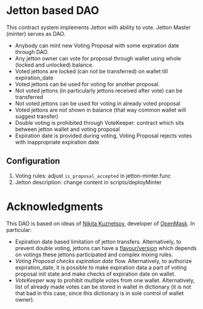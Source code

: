 # Jetton based DAO

This contract system implements Jetton with ability to vote. Jetton Master (minter) serves as DAO.
 
- Anybody can mint new Voting Proposal with some expiration date through DAO.
- Any jetton owner can vote for proposal through wallet using whole (locked and unlocked) balance.
- Voted jettons are locked (can not be transferred) on wallet till expiration_date
- Voted jettons can be used for voting for another proposal.
- Not voted jettons (in particularly jettons received after vote) can be transferred
- Not voted jettons can be used for voting in already voted proposal
- Voted jettons are not shown in balance (that way common wallet will suggest transfer)
- Double voting is prohibited through VoteKeeper: contract which sits between jetton wallet and voting proposal
- Expiration date is provided during voting, Voting Proposal rejects votes with inappropriate expiration date

## Configuration
1. Voting rules: adjust `is_proposal_accepted` in jetton-minter.func
2. Jetton description: change content in scripts/deployMinter


# Acknowledgments
This DAO is based on ideas of [Nikita Kuznetsov](https://github.com/KuznetsovNikita), developer of [OpenMask](https://github.com/OpenProduct/openmask-extension). 
In particular:
- Expiration date based limitation of jetton transfers. Alternatively, to prevent double voting, jettons can have a [flavour/version](https://github.com/ton-blockchain/TIPs/issues/74#issuecomment-1113132709) which depends on votings these jettons participated and complex mixing rules.
- *Voting Proposal checks expiration date* flow. Alternatively, to authorize expiration_date, it is possible to make expiration data a part of voting proposal init state and make checks of expiration date on wallet.
- *VoteKeeper* way to prohibit multiple votes from one wallet. Alternatively, list of already made votes can be stored in wallet in dictionary (it is not that bad in this case, since this dictionary is in sole control of wallet owner).